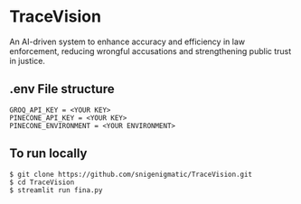 # TraceVision
 An AI-driven system to enhance accuracy and efficiency in law enforcement, reducing wrongful accusations and strengthening public trust in justice.

## .env File structure
```
GROQ_API_KEY = <YOUR KEY>
PINECONE_API_KEY = <YOUR KEY>  
PINECONE_ENVIRONMENT = <YOUR ENVIRONMENT>
```


## To run locally
```
$ git clone https://github.com/snigenigmatic/TraceVision.git
$ cd TraceVision
$ streamlit run fina.py
```
